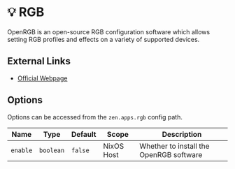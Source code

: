 # 💡 RGB
OpenRGB is an open-source RGB configuration software which allows setting RGB profiles and effects on a variety of supported devices.

## External Links
- [Official Webpage](https://openrgb.org/)

## Options
Options can be accessed from the `zen.apps.rgb` config path.

| Name     | Type      | Default | Scope      | Description                             |
|----------|-----------|---------|------------|-----------------------------------------|
| `enable` | `boolean` | `false` | NixOS Host | Whether to install the OpenRGB software |
